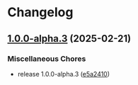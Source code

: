 # Changelog

## [1.0.0-alpha.3](https://github.com/bngarren/ccsync/compare/v1.0.0-alpha.2...v1.0.0-alpha.3) (2025-02-21)


### Miscellaneous Chores

* release 1.0.0-alpha.3 ([e5a2410](https://github.com/bngarren/ccsync/commit/e5a2410a2e5345a1f321adf27353595f9836c281))
